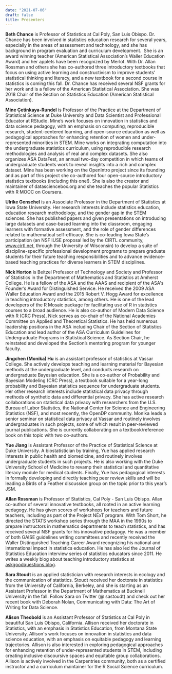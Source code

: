 ```yaml
---
date: "2021-07-06"
draft: false
title: Presenters
---
```


**Beth Chance** is Professor of Statistics at Cal Poly, San Luis Obispo. Dr. Chance has been involved in statistics education research for several years, especially in the areas of assessment and technology, and she has background in program evaluation and curriculum development.  She is an award winning teacher (American Statistical Association’s Waller Education Award) and her applets have been recognized by Merlot. With Dr. Allan Rossman and others she has co-authored three introductory textbooks that focus on using active learning and constructivism to improve students’ statistical thinking and literacy, and a new textbook for a second course in statistics is coming this fall. Dr. Chance has received several NSF grants for her work and is a fellow of the American Statistical Association. She was 2018 Chair of the Section on Statistics Education (American Statistical Association).

**Mine Çetinkaya-Rundel** is Professor of the Practice at the Department of Statistical Science at Duke University and Data Scientist and Professional Educator at RStudio. Mine’s work focuses on innovation in statistics and data science pedagogy, with an emphasis on computing, reproducible research, student-centered learning, and open-source education as well as pedagogical approaches for enhancing retention of women and under-represented minorities in STEM. Mine works on integrating computation into the undergraduate statistics curriculum, using reproducible research methodologies and analysis of real and complex datasets. She also organizes ASA DataFest, an annual two-day competition in which teams of undergraduate students work to reveal insights into a rich and complex dataset. Mine has been working on the OpenIntro project since its founding and as part of this project she co-authored four open-source introductory statistics textbooks (including this one!). She is also the creator and maintainer of datasciencebox.org and she teaches the popular Statistics with R MOOC on Coursera.

**Ulrike Genschel** is an Associate Professor in the Department of Statistics at Iowa State University. Her research interests include statistics education, education research methodology, and the gender gap in the STEM sciences. She has published papers and given presentations on introducing large datasets and case-based learning into the classroom, engaging learners with formative assessment, and the role of gender differences related to mathematical self-efficacy. She is co-leading Iowa State’s participation (an NSF IUSE proposal led by the CIRTL community, www.cirtl.net, through the University of Wisconsin) to develop a suite of discipline-specific professional development programs to prepare graduate students for their future teaching responsibilities and to advance evidence-based teaching practices for diverse learners in STEM disciplines.

**Nick Horton** is Beitzel Professor of Technology and Society and Professor of Statistics in the Department of Mathematics and Statistics at Amherst College. He is a fellow of the ASA and the AAAS and recipient of the ASA's Founder’s Award for Distinguished Service. He received the 2009 ASA Waller Education Award and the 2015 Robert V. Hogg Award for excellence in teaching introductory statistics, among others. He is one of the lead developers of the R Mosaic package for facilitating use of R in statistics courses to a broad audience. He is also co-author of Modern Data Science with R (CRC Press). Nick serves as co-chair of the National Academies Committee on Applied and Theoretical Statistics. He has held numerous leadership positions in the ASA including Chair of the Section of Statistics Education and lead author of the ASA Curriculum Guidelines for Undergraduate Programs in Statistical Science. As Section Chair, he reinstated and developed the Section’s mentoring program for younger faculty.

**Jingchen (Monika) Hu** is an assistant professor of statistics at Vassar College. She actively develops teaching and learning material for Bayesian methods at the undergraduate level, and conducts research on undergraduate Bayesian education. She is a co-author of Probability and Bayesian Modeling (CRC Press), a textbook suitable for a year-long probability and Bayesian statistics sequence for undergraduate students. Her other research interests include statistical data privacy through methods of synthetic data and differential privacy. She has active research collaborations on statistical data privacy with researchers from the U.S. Bureau of Labor Statistics, the National Center for Science and Engineering Statistics (NSF), and most recently, the OpenDP community. Monika leads a senior seminar on statistical data privacy at Vassar and routinely involves undergraduates in such projects, some of which result in peer-reviewed journal publications. She is currently collaborating on a textbook/reference book on this topic with two co-authors.

**Yue Jiang** is Assistant Professor of the Practice of Statistical Science at Duke University. A biostatistician by training, Yue has applied research interests in public health and biomedicine, and routinely involves undergraduate students in such projects. He is also working with the Duke University School of Medicine to revamp their statistical and quantitative literacy module for medical students. Finally, Yue has pedagogical interests in formally developing and directly teaching peer review skills and will be leading a Birds of a Feather discussion group on the topic prior to this year’s JSM.

**Allan Rossman** is Professor of Statistics, Cal Poly - San Luis Obispo. Allan co-author of several innovative textbooks, all rooted in an active learning pedagogy. He has given scores of workshops for teachers and future teachers, including as part of the Project NExT program. With Tom Short, he directed the STATS workshop series through the MAA in the 1990s to prepare instructors in mathematics departments to teach statistics, and has received several NSF grants for his innovative pedagogy. He was a member of both GAISE guidelines writing committees and recently received the Waller Distinguished Teaching Career Award recognizing his national and international impact in statistics education. He has also led the Journal of Statistics Education interview series of statistics educators since 2011. He writes a weekly blog about teaching introductory statistics at [askgoodquestions.blog](https://askgoodquestions.blog/).

**Sara Stoudt** is an applied statistician with research interests in ecology and the communication of statistics. Stoudt received her doctorate in statistics from the University of California, Berkeley, and she is starting as an Assistant Professor in the Department of Mathematics at Bucknell University in the fall. Follow Sara on Twitter (@ sastoudt) and check out her recent book with Deborah Nolan, Communicating with Data: The Art of Writing for Data Science.

**Alison Theobold** is an Assistant Professor of Statistics at Cal Poly in beautiful San Luis Obispo, California. Allison received her doctorate in Statistics, with an emphasis in Statistics Education, from Montana State University. Allison's work focuses on innovation in statistics and data science education, with an emphasis on equitable pedagogy and learning trajectories. Allison is also interested in exploring pedagogical approaches for enhancing retention of under-represented students in STEM, including creating inclusive discoursive spaces and equitable group collaborations. Allison is actively involved in the Carpentries community, both as a certified instructor and a curriculum maintainer for the R Social Science curriculum.
